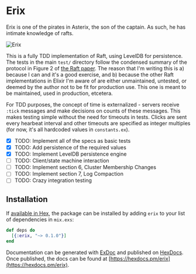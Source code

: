 # Erix

Erix is one of the pirates in Asterix, the son of the captain. As such, he
has intimate knowledge of rafts.

![Erix](http://www.asterix.com/asterix-de-a-a-z/les-personnages/perso/a38b.gif)

This is a fully TDD implementation of Raft, using LevelDB for
persistence. The tests in the main `test/` directory follow the
condensed summary of the protocol in Figure 2 of [the Raft
paper](https://raft.github.io/raft.pdf). The reason that I'm writing this
is a) because I can and it's a good exercise, and b) because the other
Raft implementations in Elixir I'm aware of are either unmaintained, untested,
or deemed by the author not to be fit for production use. This one is meant
to be maintained, used in production, etcetera.

For TDD purposes, the concept of time is externalized - servers receive
`:tick` messages and make decisions on counts of these messages. This makes
testing simple without the need for timeouts in tests. Clicks are sent every
hearbeat interval and other timeouts are specified as integer multiples (for
now, it's all hardcoded values in ``constants.ex``).

* [x] TODO: Implement all of the specs as basic tests
* [x] TODO: Add persistence of the required values
* [x] TODO: Implement LevelDB persistence engine
* [ ] TODO: Client/state machine interaction
* [ ] TODO: Implement section 6, Cluster Membership Changes
* [ ] TODO: Implement section 7, Log Compaction
* [ ] TODO: Crazy integration testing

## Installation

If [available in Hex](https://hex.pm/docs/publish), the package can be installed
by adding `erix` to your list of dependencies in `mix.exs`:

```elixir
def deps do
  [{:erix, "~> 0.1.0"}]
end
```

Documentation can be generated with [ExDoc](https://github.com/elixir-lang/ex_doc)
and published on [HexDocs](https://hexdocs.pm). Once published, the docs can
be found at [https://hexdocs.pm/erix](https://hexdocs.pm/erix).
